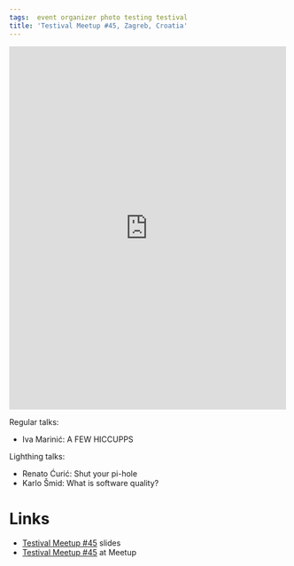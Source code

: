 ```yaml
---
tags:  event organizer photo testing testival
title: 'Testival Meetup #45, Zagreb, Croatia'
---
```

<iframe src="https://www.facebook.com/plugins/post.php?href=https%3A%2F%2Fwww.facebook.com%2Fmedia%2Fset%2F%3Fset%3Da.10157062812202290%26type%3D1%26l%3D107b5c39b5&width=500&show_text=true&height=655&appId" width="500" height="655" style="border:none;overflow:hidden" scrolling="no" frameborder="0" allowTransparency="true" allow="encrypted-media"></iframe>

Regular talks:

- Iva Marinić: A FEW HICCUPPS

Lighthing talks:

- Renato Ćurić: Shut your pi-hole
- Karlo Šmid: What is software quality?

# Links

- [Testival Meetup #45](https://github.com/zeljkofilipin/testival/tree/master/files/45) slides
- [Testival Meetup #45](https://www.meetup.com/testival/events/258667666/) at Meetup
